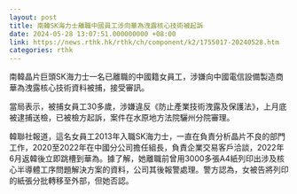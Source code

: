 ```yaml
---
layout: post
title: 南韓SK海力士離職中國員工涉向華為洩露核心技術被起訴
date: 2024-05-28 13:07:51.000000000 +08:00
link: https://news.rthk.hk/rthk/ch/component/k2/1755017-20240528.htm
categories: rthk
---
```


南韓晶片巨頭SK海力士一名已離職的中國籍女員工，涉嫌向中國電信設備製造商華為洩露核心技術資料被捕，接受審訊。

當局表示，被捕女員工30多歲，涉嫌違反《防止產業技術洩露及保護法》，上月底被逮捕送檢，已被檢方起訴，案件在水原地方法院驪州分院審理。

韓聯社報道，這名女員工2013年入職SK海力士，一直在負責分析晶片不良的部門工作，2020至2022年在中國分公司擔任組長，負責企業交易客戶洽談，2022年6月返韓後立即跳槽到華為。據了解，她離職前曾用3000多張A4紙列印出涉及核心半導體工序問題解決方案的資料，公司其後報警處理。警方認為，女被告將列印的紙張分批轉移至外部，但她否認。
